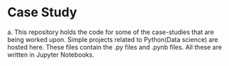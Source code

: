 # Case Study

a. This repository holds the code for some of the case-studies that are being worked upon. Simple projects related to Python(Data science) are hosted here. These files contain the .py files and .pynb files. All these are written in Jupyter Notebooks.


